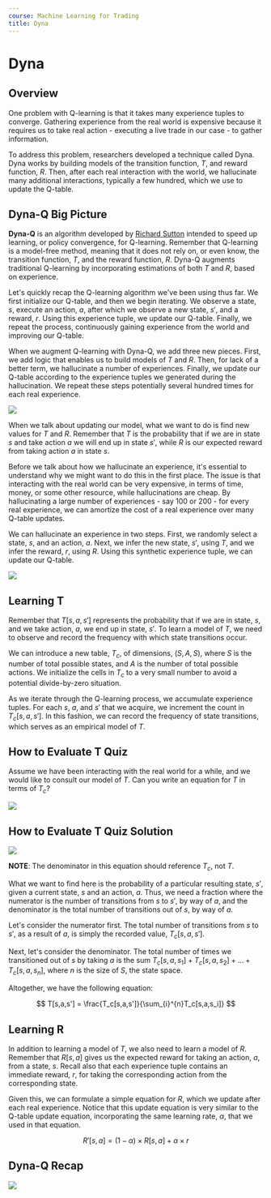 ```yaml
---
course: Machine Learning for Trading
title: Dyna
---
```


# Dyna

## Overview

One problem with Q-learning is that it takes many experience tuples to converge.
Gathering experience from the real world is expensive because it requires us to
take real action - executing a live trade in our case - to gather information.

To address this problem, researchers developed a technique called Dyna. Dyna
works by building models of the transition function, $T$, and reward function,
$R$. Then, after each real interaction with the world, we hallucinate many
additional interactions, typically a few hundred, which we use to update the
Q-table.

## Dyna-Q Big Picture

**Dyna-Q** is an algorithm developed by [Richard
Sutton](https://en.wikipedia.org/wiki/Richard_S._Sutton) intended to speed up
learning, or policy convergence, for Q-learning. Remember that Q-learning is a
model-free method, meaning that it does not rely on, or even know, the
transition function, $T$, and the reward function, $R$. Dyna-Q augments
traditional Q-learning by incorporating estimations of both $T$ and $R$, based
on experience.

Let's quickly recap the Q-learning algorithm we've been using thus far. We first
initialize our Q-table, and then we begin iterating. We observe a state, $s$,
execute an action, $a$, after which we observe a new state, $s'$, and a reward,
$r$. Using this experience tuple, we update our Q-table. Finally, we repeat the
process, continuously gaining experience from the world and improving our
Q-table.

When we augment Q-learning with Dyna-Q, we add three new pieces. First, we add
logic that enables us to build models of $T$ and $R$. Then, for lack of a better
term, we hallucinate a number of experiences. Finally, we update our Q-table
according to the experience tuples we generated during the hallucination. We
repeat these steps potentially several hundred times for each real experience.

![](https://assets.omscs-notes.com/images/notes/machine-learning-trading/2020-03-31-16-33-13.png)

When we talk about updating our model, what we want to do is find new values for
$T$ and $R$. Remember that $T$ is the probability that if we are in state $s$
and take action $a$ we will end up in state $s'$, while $R$ is our expected
reward from taking action $a$ in state $s$.

Before we talk about how we hallucinate an experience, it's essential to
understand why we might want to do this in the first place. The issue is that
interacting with the real world can be very expensive, in terms of time, money,
or some other resource, while hallucinations are cheap. By hallucinating a large
number of experiences - say 100 or 200 - for every real experience, we can
amortize the cost of a real experience over many Q-table updates.

We can hallucinate an experience in two steps. First, we randomly select a
state, $s$, and an action, $a$. Next, we infer the new state, $s'$, using $T$,
and we infer the reward, $r$, using $R$. Using this synthetic experience tuple,
we can update our Q-table.

![](https://assets.omscs-notes.com/images/notes/machine-learning-trading/2020-03-31-16-20-07.png)

## Learning T

Remember that $T[s,a,s']$ represents the probability that if we are in state,
$s$, and we take action, $a$, we end up in state, $s'$. To learn a model of $T$,
we need to observe and record the frequency with which state transitions occur.

We can introduce a new table, $T_c$, of dimensions, $(S,A,S)$, where $S$ is the
number of total possible states, and $A$ is the number of total possible
actions. We initialize the cells in $T_c$ to a very small number to avoid a
potential divide-by-zero situation.

As we iterate through the Q-learning process, we accumulate experience tuples.
For each $s$, $a$, and $s'$ that we acquire, we increment the count in $T_c[s,
a, s']$. In this fashion, we can record the frequency of state transitions,
which serves as an empirical model of $T$.

## How to Evaluate T Quiz

Assume we have been interacting with the real world for a while, and we would
like to consult our model of $T$. Can you write an equation for $T$ in terms of
$T_c$?

![](https://assets.omscs-notes.com/images/notes/machine-learning-trading/2020-03-31-22-24-00.png)

## How to Evaluate T Quiz Solution

![](https://assets.omscs-notes.com/images/notes/machine-learning-trading/2020-03-31-22-28-58.png)

**NOTE**: The denominator in this equation should reference $T_c$, not $T$.

What we want to find here is the probability of a particular resulting state,
$s'$, given a current state, $s$ and an action, $a$. Thus, we need a fraction
where the numerator is the number of transitions from $s$ to $s'$, by way of
$a$, and the denominator is the total number of transitions out of $s$, by way
of $a$.

Let's consider the numerator first. The total number of transitions from $s$ to
$s'$, as a result of $a$, is simply the recorded value, $T_c[s,a,s']$.

Next, let's consider the denominator. The total number of times we transitioned
out of $s$ by taking $a$ is the sum $T_c[s,a,s_1] + T_c[s,a,s_2] + ... +
T_c[s,a,s_n]$, where $n$ is the size of $S$, the state space.

Altogether, we have the following equation:

$$ T[s,a,s'] = \frac{T_c[s,a,s']}{\sum_{i}^{n}T_c[s,a,s_i]} $$

## Learning R

In addition to learning a model of $T$, we also need to learn a model of $R$.
Remember that $R[s,a]$ gives us the expected reward for taking an action, $a$,
from a state, $s$. Recall also that each experience tuple contains an immediate
reward, $r$, for taking the corresponding action from the corresponding state.

Given this, we can formulate a simple equation for $R$, which we update after
each real experience. Notice that this update equation is very similar to the
Q-table update equation, incorporating the same learning rate, $\alpha$, that we
used in that equation.

$$ R'[s,a] = (1 - \alpha) \times R[s,a] + \alpha \times r $$

## Dyna-Q Recap

![](https://assets.omscs-notes.com/images/notes/machine-learning-trading/2020-03-31-22-55-45.png)
